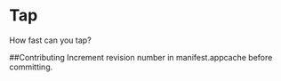 Tap
===

How fast can you tap?

##Contributing
Increment revision number in manifest.appcache before committing.